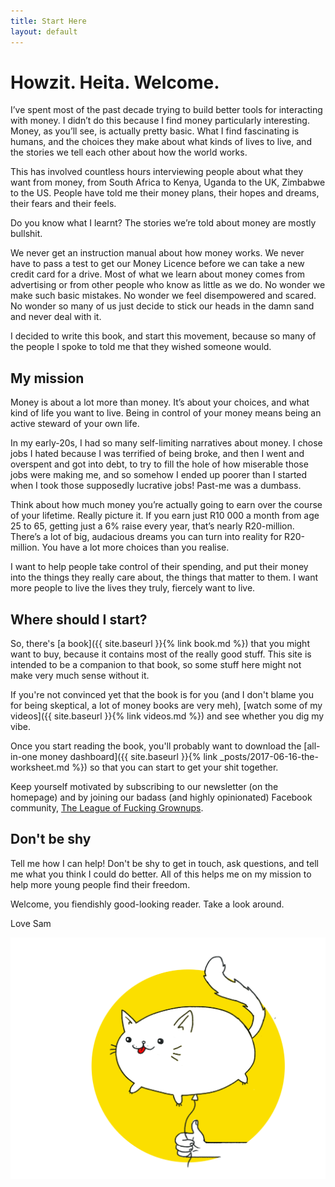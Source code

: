 ```yaml
---
title: Start Here
layout: default
---
```

# Howzit. Heita. Welcome.

I’ve spent most of the past decade trying to build better tools for interacting with money. I didn’t do this because I find money particularly interesting. Money, as you’ll see, is actually pretty basic. What I find fascinating is humans, and the choices they make about what kinds of lives to live, and the stories we tell each other about how the world works.

This has involved countless hours interviewing people about what they want from money, from South Africa to Kenya, Uganda to the UK, Zimbabwe to the US. People have told me their money plans, their hopes and dreams, their fears and their feels.

Do you know what I learnt? The stories we’re told about money are mostly bullshit.

We never get an instruction manual about how money works. We never have to pass a test to get our Money Licence before we can take a new credit card for a drive. Most of what we learn about money comes from advertising or from other people who know as little as we do. No wonder we make such basic mistakes. No wonder we feel disempowered and scared. No wonder so many of us just decide to stick our heads in the damn sand and never deal with it.

I decided to write this book, and start this movement, because so many of the people I spoke to told me that they wished someone would.

## My mission
Money is about a lot more than money. It’s about your choices, and what kind of life you want to live. Being in control of your money means being an active steward of your own life.

In my early-20s, I had so many self-limiting narratives about money. I chose jobs I hated because I was terrified of being broke, and then I went and overspent and got into debt, to try to fill the hole of how miserable those jobs were making me, and so somehow I ended up poorer than I started when I took those supposedly lucrative jobs! Past-me was a dumbass.

Think about how much money you’re actually going to earn over the course of your lifetime. Really picture it. If you earn just R10 000 a month from age 25 to 65, getting just a 6% raise every year, that’s nearly R20-million. There’s a lot of big, audacious dreams you can turn into reality for R20-million. You have a lot more choices than you realise.

I want to help people take control of their spending, and put their money into the things they really care about, the things that matter to them. I want more people to live the lives they truly, fiercely want to live.

## Where should I start?
So, there's [a book]({{ site.baseurl }}{% link book.md %}) that you might want to buy, because it contains most of the really good stuff. This site is intended to be a companion to that book, so some stuff here might not make very much sense without it.

If you're not convinced yet that the book is for you (and I don't blame you for being skeptical, a lot of money books are very meh), [watch some of my videos]({{ site.baseurl }}{% link videos.md %}) and see whether you dig my vibe.

Once you start reading the book, you'll probably want to download the [all-in-one money dashboard]({{ site.baseurl }}{% link _posts/2017-06-16-the-worksheet.md %}) so that you can start to get your shit together.

Keep yourself motivated by subscribing to our newsletter (on the homepage) and by joining our badass (and highly opinionated) Facebook community, [The League of Fucking Grownups](https://www.facebook.com/groups/leagueofgrownups/).

## Don't be shy
Tell me how I can help! Don't be shy to get in touch, ask questions, and tell me what you think I could do better. All of this helps me on my mission to help more young people find their freedom.

Welcome, you fiendishly good-looking reader. Take a look around.

Love
Sam

<img src="images/balloon-cat.jpg" alt="balloon-cat">
